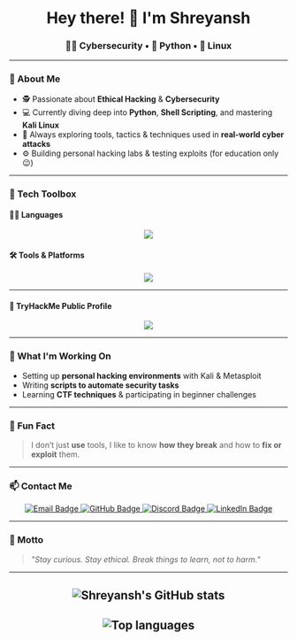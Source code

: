 <h1 align="center">Hey there! 👋 I'm Shreyansh</h1>
<h3 align="center">👨‍💻 Cybersecurity • 🎯 Python • 🧠 Linux</h3>

---

### 🧠 About Me
- 🕵️ Passionate about **Ethical Hacking** & **Cybersecurity**  
- 💻 Currently diving deep into **Python**, **Shell Scripting**, and mastering **Kali Linux**  
- 🔐 Always exploring tools, tactics & techniques used in **real-world cyber attacks**  
- ⚙️ Building personal hacking labs & testing exploits (for education only 😉)

---

### 🧰 Tech Toolbox

#### 👨‍💻 Languages
<p align="center">
  <img src="https://skillicons.dev/icons?i=python,c,cpp,bash,java,html,css,js" />
</p>

#### 🛠️ Tools & Platforms

<p align="center">
  <img src="https://skillicons.dev/icons?i=vscode,linux,git,github,docker" />
</p>

---

#### 🧭 TryHackMe Public Profile

<p align="center">
  <img src="https://tryhackme-badges.s3.amazonaws.com/shankarshreyansh.png">
</p>

---

### 🔭 What I'm Working On
- Setting up **personal hacking environments** with Kali & Metasploit
- Writing **scripts to automate security tasks**
- Learning **CTF techniques** & participating in beginner challenges

---

### 🧩 Fun Fact
> I don’t just **use** tools, I like to know **how they break** and how to **fix or exploit** them.

---

### 📫 Contact Me

<p align="center">
  <a href="https://mail.google.com/mail/?view=cm&to=shreyanshbussiness@gmail.com">
    <img src="https://img.shields.io/badge/Gmail-white?style=for-the-badge&logo=gmail" alt="Email Badge" />
  </a>
  <a href="https://github.com/shreyansh-shankar">
    <img src="https://img.shields.io/badge/GitHub-181717?style=for-the-badge&logo=github" alt="GitHub Badge" />
  </a>
  <a href="https://discord.com/users/shreyanshshankar">
    <img src="https://img.shields.io/badge/Discord-5865F2?style=for-the-badge&logo=discord&logoColor=white" alt="Discord Badge" />
  </a>
  <a href="https://www.linkedin.com/in/shreyanshshankar/">
    <img src="https://img.shields.io/badge/LinkedIn-blue?style=for-the-badge&logo=linkedin" alt="LinkedIn Badge" />
  </a>
</p>

---

### 🧠 Motto
> _"Stay curious. Stay ethical. Break things to learn, not to harm."_

---

<h2 align="center">
  <img src="https://github-readme-stats.vercel.app/api?username=shreyansh-shankar&show_icons=true&theme=radical" alt="Shreyansh's GitHub stats" />
</h2>
<h2 align="center">
  <img src="https://github-readme-stats.vercel.app/api/top-langs/?username=shreyansh-shankar&layout=compact&theme=radical" alt="Top languages" />
</h2>

<!---
Shreyansh-programmer/Shreyansh-programmer is a ✨ special ✨ repository because its `README.md` (this file) appears on your GitHub profile.
You can click the Preview link to take a look at your changes.
--->
